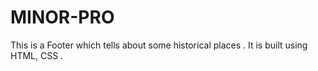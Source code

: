 # MINOR-PRO
This is a Footer which tells about some historical places . It is built using HTML, CSS .
